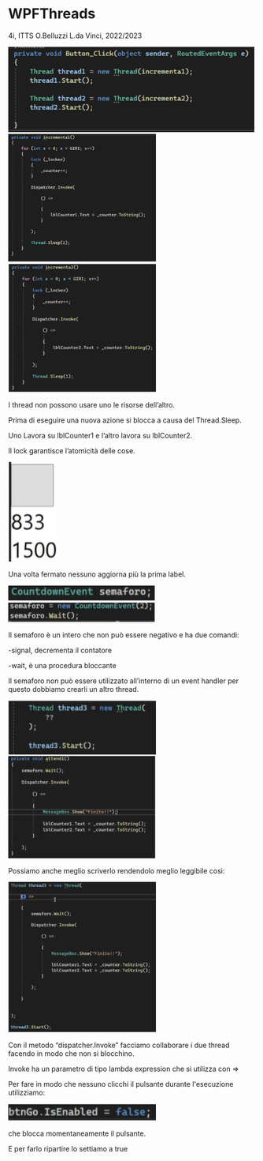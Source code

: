 # WPFThreads
4i, ITTS O.Belluzzi L.da Vinci, 2022/2023

<img src="images/immagine1.PNG" width=500>
<img src="images/immagine2.PNG" width=300> 
<img src="images/immagine3.PNG" width=300>

I thread non possono usare uno le risorse dell’altro.

Prima di eseguire una nuova azione si blocca a causa del Thread.Sleep.

Uno Lavora su lblCounter1 e l’altro lavora su lblCounter2.


Il lock garantisce l’atomicità delle cose.

<img src="images/immagine4.PNG" width=100>

Una volta fermato nessuno aggiorna più la prima label.

<img src="images/immagine5.PNG" width=300>
<img src="images/immagine6.PNG" width=300>

Il semaforo è un intero che non può essere negativo e ha due comandi:

-signal, decrementa il contatore

-wait, è una procedura bloccante 

Il semaforo non può essere utilizzato all’interno di un event handler per questo dobbiamo crearli un altro thread.

<img src="images/immagine7.PNG" width=300>
<img src="images/immagine8.PNG" width=300>

Possiamo anche meglio scriverlo rendendolo meglio leggibile così:

<img src="images/immagine9.PNG" width=300>

Con il metodo “dispatcher.Invoke” facciamo collaborare i due thread facendo in modo che non si blocchino.

Invoke ha un parametro di tipo lambda expression che si utilizza con =>

Per fare in modo che nessuno clicchi il pulsante durante l'esecuzione utilizziamo:

<img src="images/immagine10.PNG" width=300>

che blocca momentaneamente il pulsante. 

E per farlo ripartire lo settiamo a true
